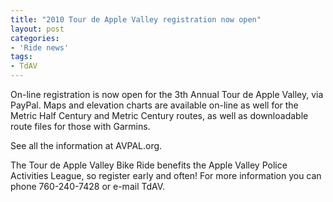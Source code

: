 ```yaml
---
title: "2010 Tour de Apple Valley registration now open"
layout: post
categories:
- 'Ride news'
tags:
- TdAV
---
```


On-line registration is now open for the 3th Annual Tour de Apple Valley, via PayPal. Maps and elevation charts are available on-line as well for the Metric Half Century and Metric Century routes, as well as downloadable route files for those with Garmins.

See all the information at AVPAL.org.

The Tour de Apple Valley Bike Ride benefits the Apple Valley Police Activities League, so register early and often! For more information you can phone 760-240-7428 or e-mail TdAV.
